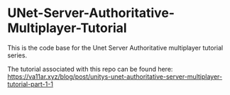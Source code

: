 # UNet-Server-Authoritative-Multiplayer-Tutorial
This is the code base for the Unet Server Authoritative multiplayer tutorial series.

The tutorial associated with this repo can be found here:
https://va11ar.xyz/blog/post/unitys-unet-authoritative-server-multiplayer-tutorial-part-1-1
